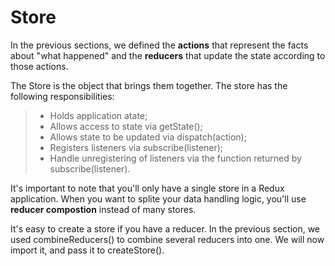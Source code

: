 # Store
In the previous sections, we defined the **actions** that represent the facts about "what happened" and the **reducers** that update the state according to those actions.

The Store is the object that brings them together. The store has the following responsibilities:
> * Holds application atate;
> * Allows access to state via getState();
> * Allows state to be updated via dispatch(action);
> * Registers listeners via subscribe(listener);
> * Handle unregistering of listeners via the function returned by subscribe(listener).

It's important to note that you'll only have a single store in a Redux application. When you want to splite your data handling logic, you'll use **reducer compostion** instead of many stores.

It's easy to create a store if you have a reducer. In the previous section, we used combineReducers() to combine several reducers into one. We will now import it, and pass it to createStore().